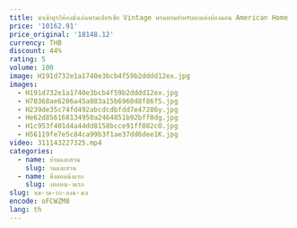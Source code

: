 ```yaml
---
title: นําเข้าตุรกีห้องนั่งเล่นพรมเปอร์เซีย Vintage พรมพรมสําหรับตกแต่งห้องนอน American Home แผ่นพื้นหนาพรม
price: '10162.91'
price_original: '18148.12'
currency: THB
discount: 44%
rating: 5
volume: 100
image: H191d732e1a1740e3bcb4f59b2dddd12ex.jpg
images:
  - H191d732e1a1740e3bcb4f59b2dddd12ex.jpg
  - H70368ae6206a45a883a15b6960d8f86f5.jpg
  - H239de35c74fd492abcdcdbfdd7e47286y.jpg
  - He62d856168134950a2464851b92bff0dg.jpg
  - H1c953f401d4a44dd8158bcce91ff082cO.jpg
  - H56119fe7e5c84ca99b3f1ae37dd6dee1K.jpg
video: 311143227325.mp4
categories:
  - name: บ้านและสวน
    slug: านและสวน
  - name: สิ่งทอหน้าแรก
    slug: งทอหน-าแรก
slug: าเข-าต-รก-องน-งเล
encode: oFCWZM8
lang: th
---
```

  